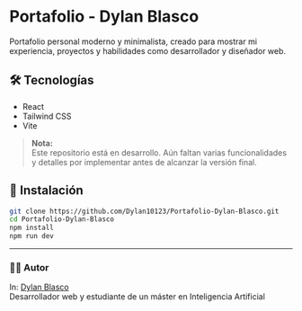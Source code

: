 # Portafolio - Dylan Blasco

Portafolio personal moderno y minimalista, creado para mostrar mi experiencia, proyectos y habilidades como desarrollador y diseñador web.

## 🛠️ Tecnologías

- React
- Tailwind CSS
- Vite

> **Nota:**  
> Este repositorio está en desarrollo. Aún faltan varias funcionalidades y detalles por implementar antes de alcanzar la versión final.

## 🚀 Instalación

```bash
git clone https://github.com/Dylan10123/Portafolio-Dylan-Blasco.git
cd Portafolio-Dylan-Blasco
npm install
npm run dev
```

---

### 👨‍💻 Autor

In: [Dylan Blasco](https://www.linkedin.com/in/dylan-blasco-de-souza-904b20262/)  
Desarrollador web y estudiante de un máster en Inteligencia Artificial
